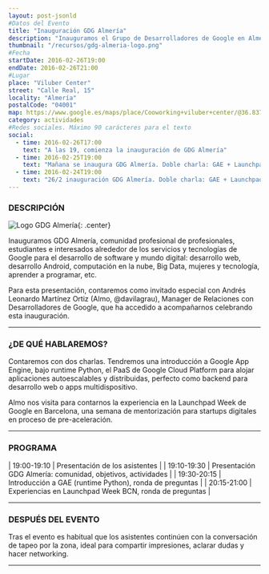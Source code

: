 ```yaml
---
layout: post-jsonld
#Datos del Evento
title: "Inauguración GDG Almería"
description: "Inauguramos el Grupo de Desarrolladores de Google en Almería, grupo enfocado a profesionales, estudiantes e interesados en general en las tecnologías de Google para el desarrollo de SW y nuevas tecnologías."
thumbnail: "/recursos/gdg-almeria-logo.png"
#Fecha
startDate: 2016-02-26T19:00
endDate: 2016-02-26T21:00
#Lugar
place: "Viluber Center"
street: "Calle Real, 15"
locality: "Almería"
postalCode: "04001"
map: https://www.google.es/maps/place/Cooworking+viluber+center/@36.8374406,-2.45547,15z/data=!4m2!3m1!1s0xd70760728538ed5:0x5d8685d3ea58c332
category: actividades
#Redes sociales. Máximo 90 carácteres para el texto
social:
  - time: 2016-02-26T17:00
    text: "A las 19, comienza la inauguración de GDG Almería"
  - time: 2016-02-25T19:00
    text: "Mañana se inaugura GDG Almería. Doble charla: GAE + Launchpad Week, invitado especial: Almo @davilagrau"	
  - time: 2016-02-24T19:00
    text: "26/2 inauguración GDG Almería. Doble charla: GAE + Launchpad Week, invitado especial: Almo @davilagrau"
---
```


### DESCRIPCIÓN

![Logo GDG Almería]({{site.url}}/recursos/gdg-almeria-logo.png "Logo GDG Almería"){: .center}

Inauguramos GDG Almería, comunidad profesional de profesionales, estudiantes e interesados alrededor de los servicios y tecnologías de Google para el desarrollo de software y mundo digital: desarrollo web, desarrollo Android, computación en la nube, Big Data, mujeres y tecnología, aprender a programar, etc.

Para esta presentación, contaremos como invitado especial con Andrés Leonardo Martínez Ortiz (Almo, @davilagrau), Manager de Relaciones con Desarrolladores de Google, que ha accedido a acompañarnos celebrando esta inauguración.

---

### ¿DE QUÉ HABLAREMOS?

Contaremos con dos charlas. Tendremos una introducción a Google App Engine, bajo runtime Python, el PaaS de Google Cloud Platform para alojar aplicaciones autoescalables y distribuidas, perfecto como backend para desarrollo web o apps multidispositivo.

Almo nos visita para contarnos la experiencia en la Launchpad Week de Google en Barcelona, una semana de mentorización para startups digitales en proceso de pre-aceleración.

---

### PROGRAMA

| 19:00-19:10   | Presentación de los asistentes  |
| 19:10-19:30   | Presentación GDG Almería: comunidad, objetivos, actividades |
| 19:30-20:15 	| Introducción a GAE (runtime Python), ronda de preguntas |
| 20:15-21:00 	| Experiencias en Launchpad Week BCN, ronda de preguntas |

---

### DESPUÉS DEL EVENTO

Tras el evento es habitual que los asistentes continúen con la conversación de tapeo por la zona, ideal para compartir impresiones, aclarar dudas y hacer networking.

---
